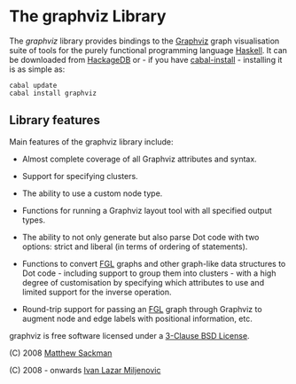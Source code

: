 
The graphviz Library
====================

The _graphviz_ library provides bindings to the [Graphviz] graph
visualisation suite of tools for the purely functional programming
language [Haskell].  It can be downloaded from [HackageDB] or - if you
have [cabal-install] - installing it is as simple as:

~~~~~~~~~~~~~~~~~~~~ {.bash}
cabal update
cabal install graphviz
~~~~~~~~~~~~~~~~~~~~

[Graphviz]: http://www.graphviz.org/
[Haskell]: http://haskell.org/
[HackageDB]: http://hackage.haskell.org/package/graphviz
[cabal-install]: http://haskell.org/haskellwiki/Cabal-Install

Library features
----------------

Main features of the graphviz library include:

* Almost complete coverage of all Graphviz attributes and syntax.

* Support for specifying clusters.

* The ability to use a custom node type.

* Functions for running a Graphviz layout tool with all specified
  output types.

* The ability to not only generate but also parse Dot code with two
  options: strict and liberal (in terms of ordering of statements).

* Functions to convert [FGL] graphs and other graph-like data
  structures to Dot code - including support to group them into
  clusters - with a high degree of customisation by specifying which
  attributes to use and limited support for the inverse operation.

* Round-trip support for passing an [FGL] graph through Graphviz to
  augment node and edge labels with positional information, etc.

[FGL]: http://web.engr.oregonstate.edu/~erwig/fgl/haskell/

graphviz is free software licensed under a [3-Clause BSD License].

\(C\) 2008 [Matthew Sackman](http://www.wellquite.org/)

\(C\) 2008 - onwards [Ivan Lazar Miljenovic](http://ivanmiljenovic.wordpress.com/)

[3-Clause BSD License]: http://www.opensource.org/licenses/bsd-license.php